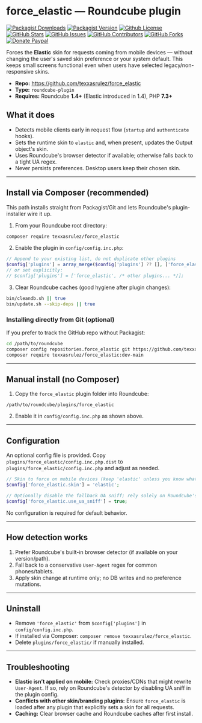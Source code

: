 # force_elastic — Roundcube plugin

[![Packagist Downloads](https://img.shields.io/packagist/dt/texxasrulez/force_elastic?style=plastic&logo=packagist&logoColor=white&label=Downloads&labelColor=blue&color=gold)](https://packagist.org/packages/texxasrulez/force_elastic)
[![Packagist Version](https://img.shields.io/packagist/v/texxasrulez/force_elastic?style=plastic&logo=packagist&logoColor=white&label=Version&labelColor=blue&color=limegreen)](https://packagist.org/packages/texxasrulez/force_elastic)
[![Github License](https://img.shields.io/github/license/texxasrulez/force_elastic?style=plastic&logo=github&label=License&labelColor=blue&color=coral)](https://github.com/texxasrulez/force_elastic/LICENSE)
[![GitHub Stars](https://img.shields.io/github/stars/texxasrulez/force_elastic?style=plastic&logo=github&label=Stars&labelColor=blue&color=deepskyblue)](https://github.com/texxasrulez/force_elastic/stargazers)
[![GitHub Issues](https://img.shields.io/github/issues/texxasrulez/force_elastic?style=plastic&logo=github&label=Issues&labelColor=blue&color=aqua)](https://github.com/texxasrulez/force_elastic/issues)
[![GitHub Contributors](https://img.shields.io/github/contributors/texxasrulez/force_elastic?style=plastic&logo=github&logoColor=white&label=Contributors&labelColor=blue&color=orchid)](https://github.com/texxasrulez/force_elastic/graphs/contributors)
[![GitHub Forks](https://img.shields.io/github/forks/texxasrulez/force_elastic?style=plastic&logo=github&logoColor=white&label=Forks&labelColor=blue&color=darkorange)](https://github.com/texxasrulez/force_elastic/forks)
[![Donate Paypal](https://img.shields.io/badge/Paypal-Money_Please!-blue.svg?style=plastic&labelColor=blue&color=forestgreen&logo=paypal)](https://www.paypal.me/texxasrulez)

Forces the **Elastic** skin for requests coming from mobile devices — without changing the user's saved skin preference or your system default. This keeps small screens functional even when users have selected legacy/non-responsive skins.

- **Repo:** https://github.com/texxasrulez/force_elastic
- **Type:** `roundcube-plugin`
- **Requires:** Roundcube **1.4+** (Elastic introduced in 1.4), PHP **7.3+**

## What it does

- Detects mobile clients early in request flow (`startup` and `authenticate` hooks).
- Sets the runtime skin to `elastic` and, when present, updates the Output object's skin.
- Uses Roundcube's browser detector if available; otherwise falls back to a tight UA regex.
- Never persists preferences. Desktop users keep their chosen skin.

---

## Install via Composer (recommended)

This path installs straight from Packagist/Git and lets Roundcube's plugin-installer wire it up.

1) From your Roundcube root directory:
```bash
composer require texxasrulez/force_elastic
```

2) Enable the plugin in `config/config.inc.php`:
```php
// Append to your existing list, do not duplicate other plugins
$config['plugins'] = array_merge($config['plugins'] ?? [], ['force_elastic']);
// or set explicitly:
// $config['plugins'] = ['force_elastic', /* other plugins... */];
```

3) Clear Roundcube caches (good hygiene after plugin changes):
```bash
bin/cleandb.sh || true
bin/update.sh --skip-deps || true
```

### Installing directly from Git (optional)

If you prefer to track the GitHub repo without Packagist:

```bash
cd /path/to/roundcube
composer config repositories.force_elastic git https://github.com/texxasrulez/force_elastic.git
composer require texxasrulez/force_elastic:dev-main
```

---

## Manual install (no Composer)

1) Copy the `force_elastic` plugin folder into Roundcube:
```
/path/to/roundcube/plugins/force_elastic
```

2) Enable it in `config/config.inc.php` as shown above.

---

## Configuration

An optional config file is provided. Copy `plugins/force_elastic/config.inc.php.dist` to `plugins/force_elastic/config.inc.php` and adjust as needed.

```php
// Skin to force on mobile devices (keep 'elastic' unless you know what you're doing)
$config['force_elastic.skin'] = 'elastic';

// Optionally disable the fallback UA sniff; rely solely on Roundcube's browser detector
$config['force_elastic.use_ua_sniff'] = true;
```

No configuration is required for default behavior.

---

## How detection works

1. Prefer Roundcube's built-in browser detector (if available on your version/path).
2. Fall back to a conservative `User-Agent` regex for common phones/tablets.
3. Apply skin change at runtime only; no DB writes and no preference mutations.

---

## Uninstall

- Remove `'force_elastic'` from `$config['plugins']` in `config/config.inc.php`.
- If installed via Composer: `composer remove texxasrulez/force_elastic`.
- Delete `plugins/force_elastic/` if manually installed.

---

## Troubleshooting

- **Elastic isn’t applied on mobile:** Check proxies/CDNs that might rewrite `User-Agent`. If so, rely on Roundcube's detector by disabling UA sniff in the plugin config.
- **Conflicts with other skin/branding plugins:** Ensure `force_elastic` is loaded after any plugin that explicitly sets a skin for all requests.
- **Caching:** Clear browser cache and Roundcube caches after first install.


